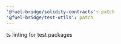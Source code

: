 ```yaml
---
'@fuel-bridge/solidity-contracts': patch
'@fuel-bridge/test-utils': patch
---
```


ts linting for test packages
